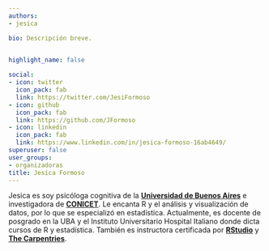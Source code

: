 ```yaml
---
authors:
- jesica

bio: Descripción breve. 

  
highlight_name: false

social:
- icon: twitter
  icon_pack: fab
  link: https://twitter.com/JesiFormoso
- icon: github
  icon_pack: fab
  link: https://github.com/JFormoso
- icon: linkedin
  icon_pack: fab
  link: https://www.linkedin.com/in/jesica-formoso-16ab4649/
superuser: false
user_groups: 
- organizadoras
title: Jesica Formoso
---
```


Jesica es soy psicóloga cognitiva de la [<span style="font-weight:bold;">Universidad de Buenos Aires</span>](http://www.psi.uba.ar/) e investigadora de [<span style="font-weight:bold;">CONICET</span>](https://www.conicet.gov.ar/new_scp/detalle.php?id=52112&datos_academicos=yes). 
Le encanta R y el análisis y visualización de datos, por lo que se especializó en estadística. Actualmente, es docente de posgrado en la UBA y el Instituto Universitario Hospital Italiano donde dicta cursos de R y estadística. También es instructora certificada por [<span style="font-weight:bold;">RStudio</span>](https://education.rstudio.com/trainers/people/formoso+jesica/) y [<span style="font-weight:bold;">The Carpentries</span>](https://carpentries.org/instructors/).



